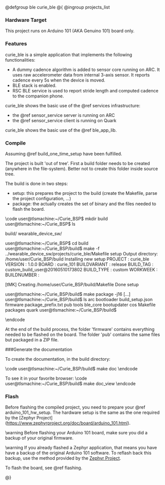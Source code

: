 @defgroup ble curie_ble
@{
@ingroup projects_list

### Hardware Target

This project runs on Arduino 101 (AKA Genuino 101) board only.

### Features

curie_ble is a simple application that implements the following functionalities:
- A dummy cadence algorithm is added to sensor core running on ARC.
  It uses raw accelerometer data from internal 3-axis sensor.
  It reports cadence every 5s when the device is moved.
- BLE stack is enabled.
- RSC BLE service is used to report stride length and computed cadence
  to the companion phone.

curie_ble shows the basic use of the @ref services infrastructure:
- the @ref sensor_service server is running on ARC
- the @ref sensor_service client is running on Quark

curie_ble shows the basic use of the @ref ble_app_lib.

### Compile

Assuming @ref build_one_time_setup have been fulfilled.

The project is built 'out of tree'. First a build folder needs to be created
(anywhere in the file-system).
Better not to create this folder inside source tree.

The build is done in two steps:
- setup: this prepares the project to the build (create the Makefile, parse the
  project configuration, ...)
- package: the actually creates the set of binary and the files needed to flash
  the board.

\code
user@tlsmachine:~/Curie_BSP$ mkdir build
user@tlsmachine:~/Curie_BSP$ ls

build/ wearable_device_sw/

user@tlsmachine:~/Curie_BSP$ cd build
user@tlsmachine:~/Curie_BSP/build$ make -f ../wearable_device_sw/projects/curie_ble/Makefile setup
Output directory: /home/user/Curie_BSP/build
Installing new setup
   PROJECT       : curie_ble
   VERSION       : 1.0.0
   BOARD         : curie_101
   BUILDVARIANT  : release
   BUILD_TAG     : custom_build_user@20160510173802
   BUILD_TYPE    : custom
   WORKWEEK      :
   BUILDNUMBER   :

[tMK] Creating /home/user/Curie_BSP/build/Makefile
Done setup

user@tlsmachine:~/Curie_BSP/build$ make package -j16
[...]
user@tlsmachine:~/Curie_BSP/build$ ls
arc       bootloader   build_setup.json  firmware  package_prefix.txt  pub tools
ble_core  bootupdater  cos               Makefile  packages            quark
user@tlsmachine:~/Curie_BSP/build$

\endcode

At the end of the build process, the folder 'firmware' contains everything
needed to be flashed on the board. The folder 'pub' contains the same files but
packaged in a ZIP file.

###Generate the documentation

To create the documentation, in the build directory:

\code
user@tlsmachine:~/Curie_BSP/build$ make doc
\endcode

To see it in your favorite browser:
\code
user@tlsmachine:~/Curie_BSP/build$ make doc_view
\endcode

### Flash

Before flashing the compiled project, you need to prepare your @ref arduino_101_hw_setup.
The hardware setup is the same as the one required by the [Zephyr Project]
(https://www.zephyrproject.org/doc/board/arduino_101.html).

\warning Before flashing your Arduino 101 board, make sure you did a backup of
your original firmware.

\warning If you already flashed a Zephyr application, that means you have have a backup of the
original Arduino 101 software. To reflash back this backup, use the method provided
by the [Zephyr Project](https://www.zephyrproject.org/doc/board/arduino_101.html#restoring-a-backup).


To flash the board, see @ref flashing.

@}
